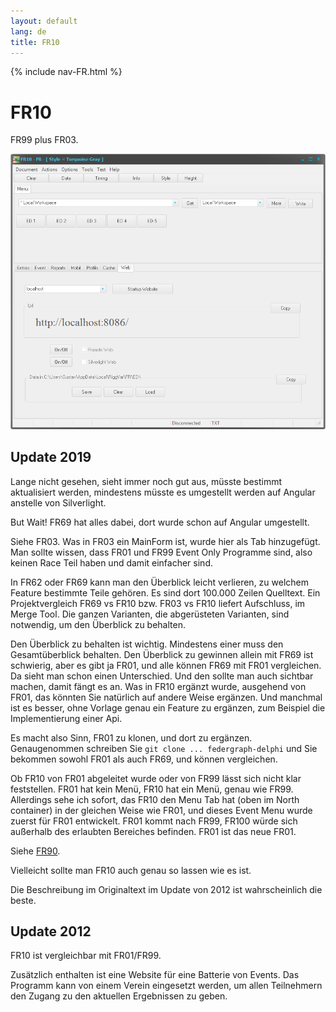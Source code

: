 ```yaml
---
layout: default
lang: de
title: FR10
---
```


{% include nav-FR.html %}

# FR10

FR99 plus FR03.

![FR10 screenshot](../images/FR10.png)

## Update 2019

Lange nicht gesehen, sieht immer noch gut aus, müsste bestimmt aktualisiert werden, mindestens müsste es umgestellt werden auf Angular anstelle von Silverlight.

But Wait! FR69 hat alles dabei, dort wurde schon auf Angular umgestellt.

Siehe FR03. Was in FR03 ein MainForm ist, wurde hier als Tab hinzugefügt.
Man sollte wissen, dass FR01 und FR99 Event Only Programme sind, also keinen Race Teil haben und damit einfacher sind.

In FR62 oder FR69 kann man den Überblick leicht verlieren, zu welchem Feature bestimmte Teile gehören. 
Es sind dort 100.000 Zeilen Quelltext.
Ein Projektvergleich FR69 vs FR10 bzw. FR03 vs FR10 liefert Aufschluss, im Merge Tool.
Die ganzen Varianten, die abgerüsteten Varianten, sind notwendig, um den Überblick zu behalten.

Den Überblick zu behalten ist wichtig. Mindestens einer muss den Gesamtüberblick behalten. 
Den Überblick zu gewinnen allein mit FR69 ist schwierig, aber es gibt ja FR01,
und alle können FR69 mit FR01 vergleichen. Da sieht man schon einen Unterschied.
Und den sollte man auch sichtbar machen, damit fängt es an.
Was in FR10 ergänzt wurde, ausgehend von FR01, das könnten Sie natürlich auf andere Weise ergänzen.
Und manchmal ist es besser, ohne Vorlage genau ein Feature zu ergänzen, zum Beispiel die Implementierung einer Api.

Es macht also Sinn, FR01 zu klonen, und dort zu ergänzen. Genaugenommen schreiben Sie `git clone ... federgraph-delphi` und Sie bekommen sowohl 
FR01 als auch FR69, und können vergleichen.

Ob FR10 von FR01 abgeleitet wurde oder von FR99 lässt sich nicht klar feststellen.
FR01 hat kein Menü, FR10 hat ein Menü, genau wie FR99.
Allerdings sehe ich sofort, das FR10 den Menu Tab hat (oben im North container) in der gleichen Weise wie FR01, 
und dieses Event Menu wurde zuerst für FR01 entwickelt.
FR01 kommt nach FR99, FR100 würde sich außerhalb des erlaubten Bereiches befinden.
FR01 ist das neue FR01.

Siehe [FR90](FR90.html).

Vielleicht sollte man FR10 auch genau so lassen wie es ist.

Die Beschreibung im Originaltext im Update von 2012 ist wahrscheinlich die beste.

## Update 2012

FR10 ist vergleichbar mit FR01/FR99.

Zusätzlich enthalten ist eine Website für eine Batterie von Events.
Das Programm kann von einem Verein eingesetzt werden, 
um allen Teilnehmern den Zugang zu den aktuellen Ergebnissen zu geben.
